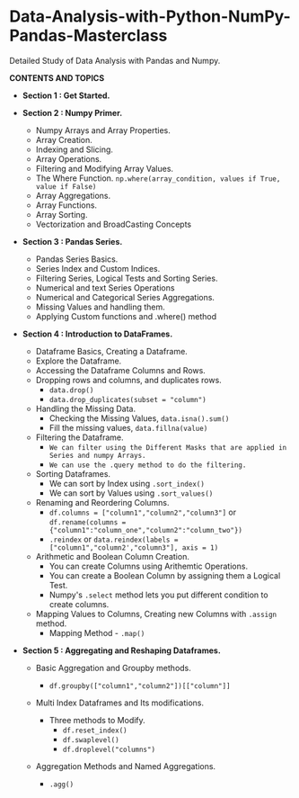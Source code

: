# Data-Analysis-with-Python-NumPy-Pandas-Masterclass
Detailed Study of Data Analysis with Pandas and Numpy.

**CONTENTS AND TOPICS**

+ **Section 1 : Get Started.**
+ **Section 2 : Numpy Primer.**
    + Numpy Arrays and Array Properties.
    + Array Creation.
    + Indexing and Slicing.
    + Array Operations.
    + Filtering and Modifying Array Values.
    + The Where Function. `np.where(array_condition, values if True, value if False)`
    + Array Aggregations.
    + Array Functions.
    + Array Sorting.
    + Vectorization and BroadCasting Concepts
    
+ **Section 3 : Pandas Series.**
    + Pandas Series Basics.
    + Series Index and Custom Indices.
    + Filtering Series, Logical Tests and Sorting Series.
    + Numerical and text Series Operations
    + Numerical and Categorical Series Aggregations.
    + Missing Values and handling them.
    + Applying Custom functions and .where() method
    
+ **Section 4 : Introduction to DataFrames.**
    + Dataframe Basics, Creating a Dataframe.
    + Explore the Dataframe.
    + Accessing the Dataframe Columns and Rows.
    + Dropping rows and columns, and duplicates rows.  
         + `data.drop()`
         + `data.drop_duplicates(subset = "column")`
    + Handling the Missing Data.
        + Checking the Missing Values, `data.isna().sum()`
        + Fill the missing values, `data.fillna(value)`
    + Filtering the Dataframe. 
        + `We can filter using the Different Masks that are applied in Series and numpy Arrays.`
        + `We can use the .query method to do the filtering.`
    + Sorting Dataframes.
        + We can sort by Index using `.sort_index()`
        + We can sort by Values using `.sort_values()`
    + Renaming and Reordering Columns.
        + `df.columns = ["column1","column2","column3"]` or `df.rename(columns = {"column1":"column_one","column2":"column_two"})`
        + `.reindex` or `data.reindex(labels = ["column1","column2',"column3"], axis = 1)`
    + Arithmetic and Boolean Column Creation.
        + You can create Columns using Arithemtic Operations.
        + You can create a Boolean Column by assigning them a Logical Test.
        + Numpy's `.select` method lets you put different condition to create columns.
    + Mapping Values to Columns, Creating new Columns with `.assign` method.
        + Mapping Method - `.map()`

+ **Section 5 : Aggregating and Reshaping Dataframes.**

    + Basic Aggregation and Groupby methods.
        + `df.groupby(["column1","column2"])[["column"]]`

    + Multi Index Dataframes and Its modifications.
        + Three methods to Modify.
            + `df.reset_index()`
            + `df.swaplevel()`
            + `df.droplevel("columns")`
    + Aggregation Methods and Named Aggregations.
        + `.agg()`

